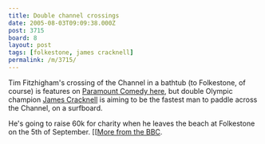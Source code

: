 ```yaml
---
title: Double channel crossings
date: 2005-08-03T09:09:38.000Z
post: 3715
board: 8
layout: post
tags: [folkestone, james cracknell]
permalink: /m/3715/
---
```

Tim Fitzhigham's crossing of the Channel in a bathtub (to Folkestone, of course) is features on <a href="http://www.paramountcomedy.com/livecomedy/news/news_article/repa/id~135">Paramount Comedy here</a>, but double Olympic champion <a href="/wiki/james+cracknell">James Cracknell</a> is aiming  to be the fastest man to paddle across the Channel, on a surfboard.

He's going to raise 60k for charity when he leaves the beach at Folkestone on the 5th of September. [[<a href="http://news.bbc.co.uk/sport1/hi/other_sports/rowing/4738677.stm">More from the BBC</a>.
